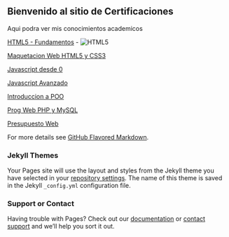 ## Bienvenido al sitio de Certificaciones

Aqui podra ver mis conocimientos academicos

[HTML5 - Fundamentos](https://tinchossh.github.io/Certificaciones/HTML5%20-%20Fundamentos.pdf) - <img src="https://cdn.pixabay.com/photo/2017/08/05/11/16/logo-2582748_960_720.png" title="HTML5">

[Maquetacion Web HTML5 y CSS3](https://tinchossh.github.io/Certificaciones/Maquetacion%20Web%20HTML5%20y%20CSS3.pdf) 

[Javascript desde 0](https://tinchossh.github.io/Certificaciones/Javascript%20desde%200.pdf) 

[Javascript Avanzado](https://tinchossh.github.io/Certificaciones/Javascript%20Avanzado.pdf) 

[Introduccion a POO](https://tinchossh.github.io/Certificaciones/Introduccion%20a%20POO.pdf) 

[Prog Web PHP y MySQL](https://tinchossh.github.io/Certificaciones/Prog%20Web%20PHP%20y%20MySQL.pdf) 

[Presupuesto Web](https://tinchossh.github.io/Certificaciones/Presupuesto%20Web.pdf)


For more details see [GitHub Flavored Markdown](https://guides.github.com/features/mastering-markdown/).

### Jekyll Themes

Your Pages site will use the layout and styles from the Jekyll theme you have selected in your [repository settings](https://github.com/Tinchossh/Certificaciones/settings/pages). The name of this theme is saved in the Jekyll `_config.yml` configuration file.

### Support or Contact

Having trouble with Pages? Check out our [documentation](https://docs.github.com/categories/github-pages-basics/) or [contact support](https://support.github.com/contact) and we’ll help you sort it out.
